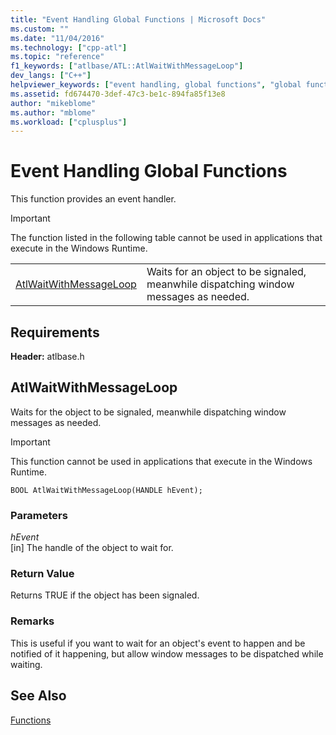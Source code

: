 ```yaml
---
title: "Event Handling Global Functions | Microsoft Docs"
ms.custom: ""
ms.date: "11/04/2016"
ms.technology: ["cpp-atl"]
ms.topic: "reference"
f1_keywords: ["atlbase/ATL::AtlWaitWithMessageLoop"]
dev_langs: ["C++"]
helpviewer_keywords: ["event handling, global functions", "global functions, event handling"]
ms.assetid: fd674470-3def-47c3-be1c-894fa85f13e8
author: "mikeblome"
ms.author: "mblome"
ms.workload: ["cplusplus"]
---
```

# Event Handling Global Functions

This function provides an event handler.

> [!IMPORTANT]
>  The function listed in the following table cannot be used in applications that execute in the Windows Runtime.

|||
|-|-|
|[AtlWaitWithMessageLoop](#atlwaitwithmessageloop)|Waits for an object to be signaled, meanwhile dispatching window messages as needed.|  

## Requirements

**Header:** atlbase.h  

##  <a name="atlwaitwithmessageloop"></a>  AtlWaitWithMessageLoop

Waits for the object to be signaled, meanwhile dispatching window messages as needed.

> [!IMPORTANT]
>  This function cannot be used in applications that execute in the Windows Runtime.

```
BOOL AtlWaitWithMessageLoop(HANDLE hEvent);
```

### Parameters

*hEvent*  
[in] The handle of the object to wait for.

### Return Value

Returns TRUE if the object has been signaled.

### Remarks

This is useful if you want to wait for an object's event to happen and be notified of it happening, but allow window messages to be dispatched while waiting.

## See Also

[Functions](../../atl/reference/atl-functions.md)
